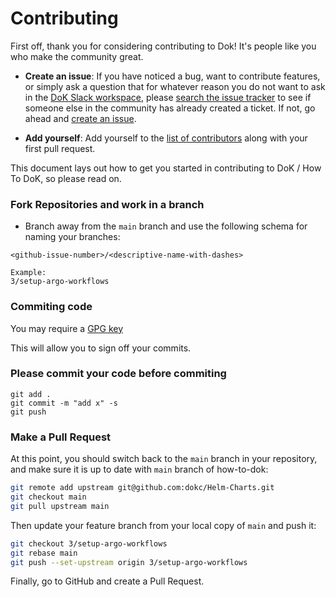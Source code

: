 # Contributing

First off, thank you for considering contributing to Dok! It's people like you who make the community great.

* **Create an issue**: If you have noticed a bug, want to contribute features, or simply ask a question that for whatever reason you do not want to ask in the [DoK Slack workspace](https://dokcommunity.slack.com/), please [search the issue tracker](https://github.com/dokc/how-to-dok/issues) to see if someone else in the community has already created a ticket. If not, go ahead and [create an issue](https://github.com/dokc/how-to-dok/issues/new/choose).

* **Add yourself**: Add yourself to the [list of contributors](CONTRIBUTORS.md) along with your first pull request.

This document lays out how to get you started in contributing to DoK / How To DoK, so please read on.

### Fork Repositories and work in a branch

* Branch away from the `main` branch and use the following schema for naming your branches:
```
<github-issue-number>/<descriptive-name-with-dashes>

Example:
3/setup-argo-workflows
```

### Commiting code ###

You may require a [GPG key](https://docs.github.com/en/authentication/managing-commit-signature-verification/adding-a-new-gpg-key-to-your-github-account)

This will allow you to sign off your commits.

### Please commit your code before commiting 
```
git add .
git commit -m "add x" -s
git push
```

### Make a Pull Request

At this point, you should switch back to the `main` branch in your repository, and make sure it is up to date with `main` branch of how-to-dok:

```bash
git remote add upstream git@github.com:dokc/Helm-Charts.git
git checkout main
git pull upstream main
```

Then update your feature branch from your local copy of `main` and push it:

```bash
git checkout 3/setup-argo-workflows
git rebase main
git push --set-upstream origin 3/setup-argo-workflows
```

Finally, go to GitHub and create a Pull Request.
